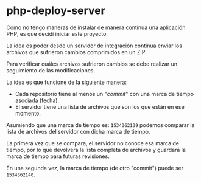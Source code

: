 # php-deploy-server

Como no tengo maneras de instalar de manera continua una aplicación PHP, es que decidí iniciar este proyecto.

La idea es poder desde un servidor de integración continua enviar los archivos que sufrieron cambios comprimidos en un ZIP.

Para verificar cuáles archivos sufrieron cambios se debe realizar un seguimiento de las modificaciones.

La idea es que funcione de la siguiente manera:

* Cada repositorio tiene al menos un "*commit*" con una marca de tiempo asociada (fecha).
* El servidor tiene una lista de archivos que son los que están en ese momento.

Asumiendo que una marca de tiempo es: `1534362139` podemos comparar la lista de archivos del servidor con dicha marca de tiempo.

La primera vez que se compara, el servidor no conoce esa marca de tiempo, por lo que devolverá la lista completa de archivos y guardará la marca de tiempo para futuras revisiones.

En una segunda vez, la marca de tiempo (de otro "commit") puede ser `1534362140`. 